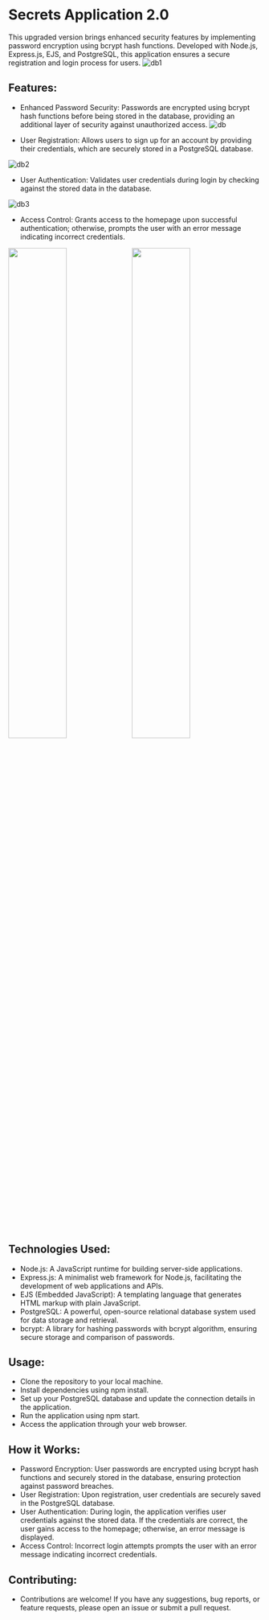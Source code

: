 # Secrets Application 2.0
This upgraded version brings enhanced security features by implementing password encryption using bcrypt hash functions. 
Developed with Node.js, Express.js, EJS, and PostgreSQL, this application ensures a secure registration and login process for users.
 ![db1](https://github.com/Saurabhkumar21/Authentication-lv.1/assets/109983569/024ecdf7-b499-4931-a39a-312d5e5d93a5)


## Features:
* Enhanced Password Security: Passwords are encrypted using bcrypt hash functions before being stored in the database, providing an additional layer of security against unauthorized access.
 ![db](https://github.com/Saurabhkumar21/Authentication-lv.2/assets/109983569/66d0fc0d-62a0-4a39-b5dd-85fc024ca302)

* User Registration: Allows users to sign up for an account by providing their credentials, which are securely stored in a PostgreSQL database.
  
 ![db2](https://github.com/Saurabhkumar21/Authentication-lv.1/assets/109983569/6194ccd9-d118-4ff2-bde8-5a6e2f8e9b88)

* User Authentication: Validates user credentials during login by checking against the stored data in the database.

 ![db3](https://github.com/Saurabhkumar21/Authentication-lv.1/assets/109983569/1798058a-438b-4159-9f6a-e1ccadd41e36)

* Access Control: Grants access to the homepage upon successful authentication; otherwise, prompts the user with an error message indicating incorrect credentials.

 <img src="https://github.com/Saurabhkumar21/Authentication-lv.1/assets/109983569/29682a6a-1502-46b7-8475-94a36238d3f6"  width="48%" height="50%">


 <img src="https://github.com/Saurabhkumar21/Authentication-lv.1/assets/109983569/3a43241e-868c-4cad-b4fe-f2dffdfacea8" width="48%" height="50%">

  
## Technologies Used:
* Node.js: A JavaScript runtime for building server-side applications.
* Express.js: A minimalist web framework for Node.js, facilitating the development of web applications and APIs.
* EJS (Embedded JavaScript): A templating language that generates HTML markup with plain JavaScript.
* PostgreSQL: A powerful, open-source relational database system used for data storage and retrieval.
* bcrypt: A library for hashing passwords with bcrypt algorithm, ensuring secure storage and comparison of passwords.
  
## Usage:
* Clone the repository to your local machine.
* Install dependencies using npm install.
* Set up your PostgreSQL database and update the connection details in the application.
* Run the application using npm start.
* Access the application through your web browser.

## How it Works:
* Password Encryption: User passwords are encrypted using bcrypt hash functions and securely stored in the database, ensuring protection against password breaches.
* User Registration: Upon registration, user credentials are securely saved in the PostgreSQL database.
* User Authentication: During login, the application verifies user credentials against the stored data. If the credentials are correct, the user gains access to 
  the homepage; otherwise, an error message is displayed.
* Access Control: Incorrect login attempts prompts the user with an error message indicating incorrect credentials.
  
## Contributing:
* Contributions are welcome! If you have any suggestions, bug reports, or feature requests, please open an issue or submit a pull request.
